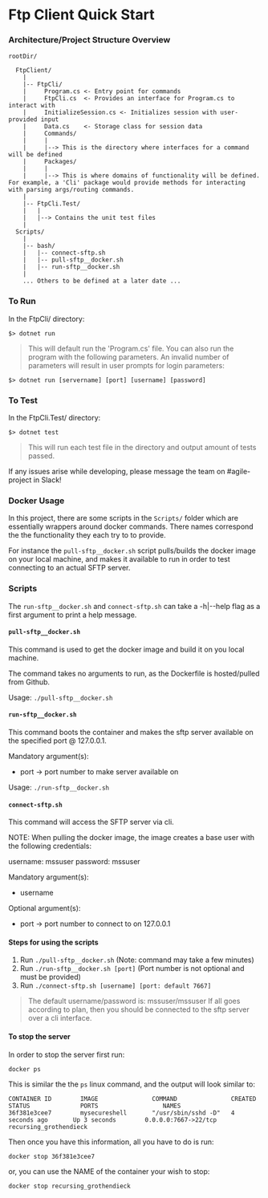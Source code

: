 # Ftp Client Quick Start

### Architecture/Project Structure Overview

```
rootDir/
  
  FtpClient/
    |
    |-- FtpCli/
    |     Program.cs <- Entry point for commands
    |     FtpCli.cs  <- Provides an interface for Program.cs to interact with
    |     InitializeSession.cs <- Initializes session with user-provided input
    |     Data.cs    <- Storage class for session data
    |     Commands/
    |     |
    |     |--> This is the directory where interfaces for a command will be defined
    |     Packages/
    |     |
    |     |--> This is where domains of functionality will be defined. For example, a 'Cli' package would provide methods for interacting with parsing args/routing commands.
    |
    |-- FtpCli.Test/
    |   |
    |   |--> Contains the unit test files
    |
  Scripts/
    |
    |-- bash/
    |   |-- connect-sftp.sh
    |   |-- pull-sftp__docker.sh
    |   |-- run-sftp__docker.sh
    |
    ... Others to be defined at a later date ...
```

### To Run

In the FtpCli/ directory:

  `$> dotnet run`

> This will default run the 'Program.cs' file. You can also run the program with the following parameters. An invalid number of parameters will result in user prompts for login parameters:

  `$> dotnet run [servername] [port] [username] [password]`

### To Test

In the FtpCli.Test/ directory:

  `$> dotnet test`

> This will run each test file in the directory and output amount of tests passed.

If any issues arise while developing, please message the team on #agile-project in Slack!

### Docker Usage

In this project, there are some scripts in the `Scripts/` folder which are essentially wrappers around docker commands. There names correspond the the functionality they each try to to provide.

For instance the `pull-sftp__docker.sh` script pulls/builds the docker image on your local machine, and makes it available to run in order to test connecting to an actual SFTP server.

### Scripts

The `run-sftp__docker.sh` and `connect-sftp.sh` can take a -h|--help flag as a first argument to print a help message.

#### `pull-sftp__docker.sh`

This command is used to get the docker image and build it on you local machine.

The command takes no arguments to run, as the Dockerfile is hosted/pulled from Github.

Usage: `./pull-sftp__docker.sh`

#### `run-sftp__docker.sh`

This command boots the container and makes the sftp server available on the specified port @ 127.0.0.1.

Mandatory argument(s):
* port -> port number to make server available on

Usage: `./run-sftp__docker.sh`

#### `connect-sftp.sh`

This command will access the SFTP server via cli.

NOTE: When pulling the docker image, the image creates a base user with the following credentials:

username: mssuser
password: mssuser

Mandatory argument(s):
* username

Optional argument(s):
* port -> port number to connect to on 127.0.0.1 


#### Steps for using the scripts

1. Run `./pull-sftp__docker.sh` (Note: command may take a few minutes)
2. Run `./run-sftp__docker.sh [port]` (Port number is not optional and must be provided)
3. Run `./connect-sftp.sh [username] [port: default 7667]` 
> The default username/password is: mssuser/mssuser
If all goes according to plan, then you should be connected to the sftp server over a cli interface.

#### To stop the server

In order to stop the server first run:

`docker ps`

This is similar the the `ps` linux command, and the output will look similar to:
```
CONTAINER ID        IMAGE               COMMAND               CREATED             STATUS              PORTS                  NAMES
36f381e3cee7        mysecureshell       "/usr/sbin/sshd -D"   4 seconds ago       Up 3 seconds        0.0.0.0:7667->22/tcp   recursing_grothendieck
```

Then once you have this information, all you have to do is run:

`docker stop 36f381e3cee7`

or, you can use the NAME of the container your wish to stop:

`docker stop recursing_grothendieck`


